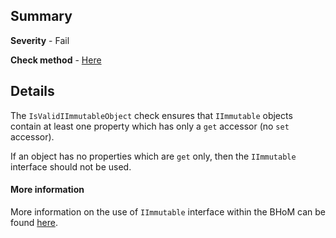 ## Summary

**Severity** - Fail

**Check method** - [Here](https://github.com/BHoM/Test_Toolkit/blob/master/CodeComplianceTest_Engine/Query/Checks/IsValidIImmutableObject.cs)

## Details

The `IsValidIImmutableObject` check ensures that `IImmutable` objects contain at least one property which has only a `get` accessor (no `set` accessor).

If an object has no properties which are `get` only, then the `IImmutable` interface should not be used.

#### More information

More information on the use of `IImmutable` interface within the BHoM can be found [here](https://github.com/BHoM/documentation/wiki/The-IImmutable-interface).